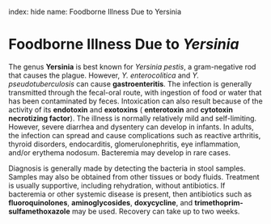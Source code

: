 index: hide
name: Foodborne Illness Due to Yersinia

# Foodborne Illness Due to  *Yersinia*

The genus  **Yersinia** is best known for  *Yersinia pestis*, a gram-negative rod that causes the plague. However,  *Y. enterocolitica* and  *Y. pseudotuberculosis* can cause  **gastroenteritis**. The infection is generally transmitted through the fecal-oral route, with ingestion of food or water that has been contaminated by feces. Intoxication can also result because of the activity of its  **endotoxin** and  **exotoxins** ( **enterotoxin** and  **cytotoxin necrotizing factor**). The illness is normally relatively mild and self-limiting. However, severe diarrhea and dysentery can develop in infants. In adults, the infection can spread and cause complications such as reactive arthritis, thyroid disorders, endocarditis, glomerulonephritis, eye inflammation, and/or erythema nodosum. Bacteremia may develop in rare cases.

Diagnosis is generally made by detecting the bacteria in stool samples. Samples may also be obtained from other tissues or body fluids. Treatment is usually supportive, including rehydration, without antibiotics. If bacteremia or other systemic disease is present, then antibiotics such as  **fluoroquinolones**,  **aminoglycosides**,  **doxycycline**, and  **trimethoprim-sulfamethoxazole** may be used. Recovery can take up to two weeks.
